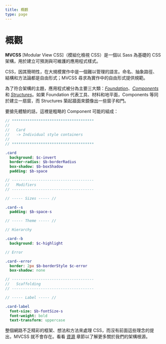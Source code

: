 ```yaml
---
title: 概觀
type: page
---
```


概觀
========

**MVCSS** [Modular View CSS]（模組化檢視 CSS）是一個以 Sass 為基礎的 CSS 架構，用於建立可預測與可維護的應用程式樣式。

CSS，因其簡明性，在大規模實作中是一個難以管理的語言。命名、抽象路徑、結構和方法論都是自由形式；MVCSS 尋求為實作中的自由形式提供規範。

為了符合架構的主題，應用程式被分為主要三大類：[*Foundation*][foundation]、[*Components*][components] 和 [*Structures*][structures]。如果 Foundation 代表工具、材料和地平面，Components 等同於建立一扇窗，而 Structures 築起牆面來鏡像出一些窗子和門。

要搶先體驗的話，這裡是粗略的 Component 可能的組成：

```sass
// *************************************
//
//   Card
//   -> Individual style containers
//
// *************************************

.card
  background: $c-invert
  border-radius: $b-borderRadius
  box-shadow: $b-boxShadow
  padding: $b-space

// -------------------------------------
//   Modifiers
// -------------------------------------

// ----- Sizes ----- //

.card--s
  padding: $b-space-s

// ----- Theme ----- //

// Hierarchy

.card--b
  background: $c-highlight

// Error

.card--error
  border: 2px $b-borderStyle $c-error
  box-shadow: none

// -------------------------------------
//   Scaffolding
// -------------------------------------

// ----- Label ----- //

.card-label
  font-size: $b-fontSize-s
  font-weight: bold
  text-transform: uppercase
```

整個網路不乏精彩的框架、想法和方法來處理 CSS，而沒有前面這些理念的提出，MVCSS 就不會存在。看看 [資源][resources] 章節以了解更多關於我們的架構根源。


[components]: /components
[foundation]: /foundation
[resources]: /resources
[structures]: /structures
